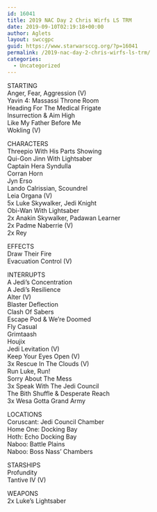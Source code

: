 ```yaml
---
id: 16041
title: 2019 NAC Day 2 Chris Wirfs LS TRM
date: 2019-09-10T02:19:18+00:00
author: Aglets
layout: swccgpc
guid: https://www.starwarsccg.org/?p=16041
permalink: /2019-nac-day-2-chris-wirfs-ls-trm/
categories:
  - Uncategorized
---
```

STARTING  
Anger, Fear, Aggression (V)  
Yavin 4: Massassi Throne Room  
Heading For The Medical Frigate  
Insurrection & Aim High  
Like My Father Before Me  
Wokling (V)

CHARACTERS  
Threepio With His Parts Showing  
Qui-Gon Jinn With Lightsaber  
Captain Hera Syndulla  
Corran Horn  
Jyn Erso  
Lando Calrissian, Scoundrel  
Leia Organa (V)  
5x Luke Skywalker, Jedi Knight  
Obi-Wan With Lightsaber  
2x Anakin Skywalker, Padawan Learner  
2x Padme Naberrie (V)  
2x Rey

EFFECTS  
Draw Their Fire  
Evacuation Control (V)

INTERRUPTS  
A Jedi&#8217;s Concentration  
A Jedi&#8217;s Resilience  
Alter (V)  
Blaster Deflection  
Clash Of Sabers  
Escape Pod & We&#8217;re Doomed  
Fly Casual  
Grimtaash  
Houjix  
Jedi Levitation (V)  
Keep Your Eyes Open (V)  
3x Rescue In The Clouds (V)  
Run Luke, Run!  
Sorry About The Mess  
3x Speak With The Jedi Council  
The Bith Shuffle & Desperate Reach  
3x Wesa Gotta Grand Army

LOCATIONS  
Coruscant: Jedi Council Chamber  
Home One: Docking Bay  
Hoth: Echo Docking Bay  
Naboo: Battle Plains  
Naboo: Boss Nass&#8217; Chambers

STARSHIPS  
Profundity  
Tantive IV (V)

WEAPONS  
2x Luke&#8217;s Lightsaber
